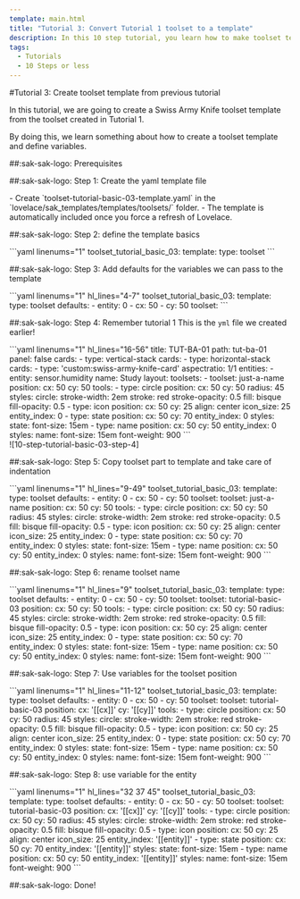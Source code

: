 ```yaml
---
template: main.html
title: "Tutorial 3: Convert Tutorial 1 toolset to a template"
description: In this 10 step tutorial, you learn how to make toolset template based on the 2nd tutorial.
tags:
  - Tutorials
  - 10 Steps or less
---
```


                       
#Tutorial 3: Create toolset template from previous tutorial

In this tutorial, we are going to create a Swiss Army Knife toolset template from the toolset created in Tutorial 1.

By doing this, we learn something about how to create a toolset template and define variables.

##:sak-sak-logo: Prerequisites


##:sak-sak-logo: Step 1: Create the yaml template file
<div class="grid-container-2" markdown>

<div class="grid-item" markdown>
- Create `toolset-tutorial-basic-03-template.yaml` in the `lovelace/sak_templates/templates/toolsets/` folder.
- The template is automatically included once you force a refresh of Lovelace.
</div>

<div class="grid-item" markdown>
</div>
</div>

##:sak-sak-logo: Step 2: define the template basics
<div class="grid-container-2" markdown>

<div class="grid-item" markdown>
```yaml linenums="1"
toolset_tutorial_basic_03:
  template:
    type: toolset
```
</div>

<div class="grid-item" markdown>
</div>
</div>

      
##:sak-sak-logo: Step 3: Add defaults for the variables we can pass to the template

<div class="grid-container-2" markdown>

<div class="grid-item" markdown>
```yaml linenums="1" hl_lines="4-7"
toolset_tutorial_basic_03:
  template:
    type: toolset
    defaults: 
      - entity: 0
      - cx: 50
      - cy: 50
  toolset:
```
</div>

<div class="grid-item" markdown>
</div>
</div>

##:sak-sak-logo: Step 4: Remember tutorial 1
This is the `yml` file we created earlier!

<div class="grid-container-2" markdown>

<div class="grid-item" markdown>
```yaml linenums="1" hl_lines="16-56"
title: TUT-BA-01
path: tut-ba-01
panel: false
cards:
- type: vertical-stack
  cards:
    - type: horizontal-stack
      cards:
        - type: 'custom:swiss-army-knife-card'
          aspectratio: 1/1
          entities: 
            - entity: sensor.humidity
              name: Study
          layout:
            toolsets:
              - toolset: just-a-name
                position:
                  cx: 50
                  cy: 50
                tools:
                  - type: circle
                    position:
                      cx: 50
                      cy: 50
                      radius: 45
                    styles:
                      circle:
                        stroke-width: 2em
                        stroke: red
                        stroke-opacity: 0.5
                        fill: bisque
                        fill-opacity: 0.5
                  - type: icon
                    position:
                      cx: 50
                      cy: 25
                      align: center
                      icon_size: 25
                    entity_index: 0
                  - type: state
                    position:
                      cx: 50
                      cy: 70
                    entity_index: 0
                    styles:
                      state:
                        font-size: 15em
                  - type: name
                    position:
                      cx: 50
                      cy: 50
                    entity_index: 0
                    styles:
                      name:
                        font-size: 15em
                        font-weight: 900
```
</div>

<div class="grid-item" markdown>
![10-step-tutorial-basic-03-step-4]
</div>
</div>

##:sak-sak-logo: Step 5: Copy toolset part to template and take care of indentation
<div class="grid-container-2" markdown>

<div class="grid-item" markdown>
```yaml linenums="1" hl_lines="9-49"
toolset_tutorial_basic_03:
  template:
    type: toolset
    defaults: 
      - entity: 0
      - cx: 50
      - cy: 50
  toolset:
    toolset: just-a-name
    position:
      cx: 50
      cy: 50
    tools:
      - type: circle
        position:
          cx: 50
          cy: 50
          radius: 45
        styles:
          circle:
            stroke-width: 2em
            stroke: red
            stroke-opacity: 0.5
            fill: bisque
            fill-opacity: 0.5
      - type: icon
        position:
          cx: 50
          cy: 25
          align: center
          icon_size: 25
        entity_index: 0
      - type: state
        position:
          cx: 50
          cy: 70
        entity_index: 0
        styles:
          state:
            font-size: 15em
      - type: name
        position:
          cx: 50
          cy: 50
        entity_index: 0
        styles:
          name:
            font-size: 15em
            font-weight: 900
```
</div>

<div class="grid-item" markdown>
</div>
</div>

##:sak-sak-logo: Step 6: rename toolset name
<div class="grid-container-2" markdown>

<div class="grid-item" markdown>
```yaml linenums="1" hl_lines="9"
toolset_tutorial_basic_03:
  template:
    type: toolset
    defaults: 
      - entity: 0
      - cx: 50
      - cy: 50
  toolset:
    toolset: tutorial-basic-03
    position:
      cx: 50
      cy: 50
    tools:
      - type: circle
        position:
          cx: 50
          cy: 50
          radius: 45
        styles:
          circle:
            stroke-width: 2em
            stroke: red
            stroke-opacity: 0.5
            fill: bisque
            fill-opacity: 0.5
      - type: icon
        position:
          cx: 50
          cy: 25
          align: center
          icon_size: 25
        entity_index: 0
      - type: state
        position:
          cx: 50
          cy: 70
        entity_index: 0
        styles:
          state:
            font-size: 15em
      - type: name
        position:
          cx: 50
          cy: 50
        entity_index: 0
        styles:
          name:
            font-size: 15em
            font-weight: 900                 
```
</div>

<div class="grid-item" markdown>
</div>
</div>

##:sak-sak-logo: Step 7: Use variables for the toolset position
<div class="grid-container-2" markdown>

<div class="grid-item" markdown>
```yaml linenums="1" hl_lines="11-12"
toolset_tutorial_basic_03:
  template:
    type: toolset
    defaults: 
      - entity: 0
      - cx: 50
      - cy: 50
  toolset:
    toolset: tutorial-basic-03
    position:
      cx: '[[cx]]'
      cy: '[[cy]]'
    tools:
      - type: circle
        position:
          cx: 50
          cy: 50
          radius: 45
        styles:
          circle:
            stroke-width: 2em
            stroke: red
            stroke-opacity: 0.5
            fill: bisque
            fill-opacity: 0.5
      - type: icon
        position:
          cx: 50
          cy: 25
          align: center
          icon_size: 25
        entity_index: 0
      - type: state
        position:
          cx: 50
          cy: 70
        entity_index: 0
        styles:
          state:
            font-size: 15em
      - type: name
        position:
          cx: 50
          cy: 50
        entity_index: 0
        styles:
          name:
            font-size: 15em
            font-weight: 900   
```
</div>

<div class="grid-item" markdown>
</div>

</div>

##:sak-sak-logo: Step 8: use variable for the entity
<div class="grid-container-2" markdown>
<div class="grid-item" markdown>
```yaml linenums="1" hl_lines="32 37 45"
toolset_tutorial_basic_03:
  template:
    type: toolset
    defaults: 
      - entity: 0
      - cx: 50
      - cy: 50
  toolset:
    toolset: tutorial-basic-03
    position:
      cx: '[[cx]]'
      cy: '[[cy]]'
    tools:
      - type: circle
        position:
          cx: 50
          cy: 50
          radius: 45
        styles:
          circle:
            stroke-width: 2em
            stroke: red
            stroke-opacity: 0.5
            fill: bisque
            fill-opacity: 0.5
      - type: icon
        position:
          cx: 50
          cy: 25
          align: center
          icon_size: 25
        entity_index: '[[entity]]'
      - type: state
        position:
          cx: 50
          cy: 70
        entity_index: '[[entity]]'
        styles:
          state:
            font-size: 15em
      - type: name
        position:
          cx: 50
          cy: 50
        entity_index: '[[entity]]'
        styles:
          name:
            font-size: 15em
            font-weight: 900
```
</div>

<div class="grid-item" markdown>
</div>
</div>

##:sak-sak-logo: Done!

<!-- Image references -->

[10-step-tutorial-basic-03-step-4]: ../assets/screenshots/10-step-tutorial-basic-01-step-10.png
